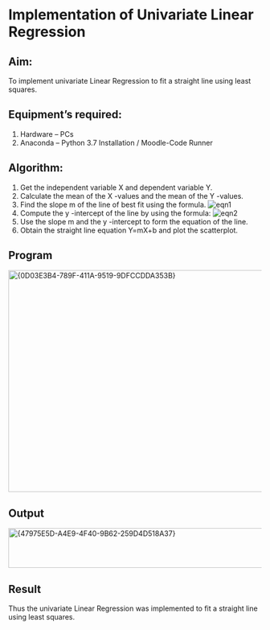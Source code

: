 # Implementation of Univariate Linear Regression
## Aim:
To implement univariate Linear Regression to fit a straight line using least squares.
## Equipment’s required:
1.	Hardware – PCs
2.	Anaconda – Python 3.7 Installation / Moodle-Code Runner
## Algorithm:
1.	Get the independent variable X and dependent variable Y.
2.	Calculate the mean of the X -values and the mean of the Y -values.
3.	Find the slope m of the line of best fit using the formula.
 ![eqn1](./eq1.jpg)
4.	Compute the y -intercept of the line by using the formula:
![eqn2](./eq2.jpg)  
5.	Use the slope m and the y -intercept to form the equation of the line.
6.	Obtain the straight line equation Y=mX+b and plot the scatterplot.
## Program
<img width="605" height="441" alt="{0D03E3B4-789F-411A-9519-9DFCCDDA353B}" src="https://github.com/user-attachments/assets/1f970fc5-7bbe-4b03-86aa-bfa4f5e18d9b" />


## Output

<img width="722" height="79" alt="{47975E5D-A4E9-4F40-9B62-259D4D518A37}" src="https://github.com/user-attachments/assets/49a17dbc-2bfa-4757-940d-6bb825dafeb3" />


## Result
Thus the univariate Linear Regression was implemented to fit a straight line using least squares.
